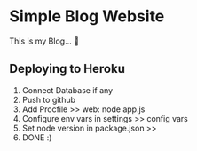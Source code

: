 # Simple Blog Website

This is my Blog... 🤣

## Deploying to Heroku

1. Connect Database if any
2. Push to github
3. Add Procfile >> web: node app.js
4. Configure env vars in settings >> config vars
5. Set node version in package.json >> 
6. DONE :)
